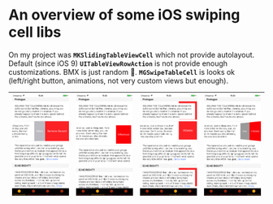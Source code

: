# An overview of some iOS swiping cell libs

On my project was **`MKSlidingTableViewCell`** which not provide autolayout. 
Default (since iOS 9) **`UITableViewRowAction`** is not provide enough customizations.
BMX is just random 💩. 
**`MGSwipeTableCell`** is looks ok (left/right button, animations, not very custom views but enough).

|![](https://github.com/vlastachu/ios_swiping_cells_comparison/blob/master/Simulator%20Screen%20Shot%202%20Feb%202017%2C%2015.24.57.png)|![](https://github.com/vlastachu/ios_swiping_cells_comparison/blob/master/Simulator%20Screen%20Shot%202%20Feb%202017%2C%2015.25.02.png)|![](https://github.com/vlastachu/ios_swiping_cells_comparison/blob/master/Simulator%20Screen%20Shot%202%20Feb%202017%2C%2015.25.08.png)|![](https://github.com/vlastachu/ios_swiping_cells_comparison/blob/master/Simulator%20Screen%20Shot%202%20Feb%202017%2C%2015.25.15.png)|
|:-------------:|:-------------:|:-----:|:-----:|

